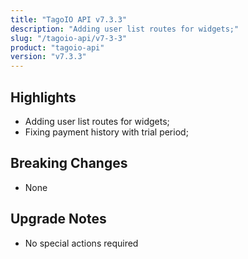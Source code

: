 ```yaml
---
title: "TagoIO API v7.3.3"
description: "Adding user list routes for widgets;"
slug: "/tagoio-api/v7-3-3"
product: "tagoio-api"
version: "v7.3.3"
---
```


## Highlights

- Adding user list routes for widgets;
- Fixing payment history with trial period;

## Breaking Changes

- None

## Upgrade Notes

- No special actions required
